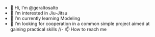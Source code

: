 - 👋 Hi, I’m @geraltosalto
- 👀 I’m interested in Jiu-Jitsu
- 🌱 I’m currently learning Modeling  
- 💞️ I’m looking for cooperation in a common simple project aimed at gaining practical skills
//- 📫 How to reach me 

<!---
geraltosalto/geraltosalto is a ✨ special ✨ repository because its `README.md` (this file) appears on your GitHub profile.
You can click the Preview link to take a look at your changes.
--->
